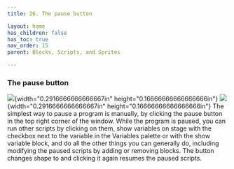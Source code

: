 ```yaml
---
title: 26. The pause button

layout: home
has_children: false
has_toc: true
nav_order: 15
parent: Blocks, Scripts, and Sprites

---
```


### The pause button

![](image115.png){width="0.2916666666666667in" height="0.16666666666666666in"\}
![](image116.png){width="0.2916666666666667in" height="0.16666666666666666in"\}
The simplest way to pause a program is
manually, by clicking the pause button in the top right corner of the
window. While the program is paused, you can run other scripts by
clicking on them, show variables on stage with the checkbox next to the
variable in the Variables palette or with the show variable block, and
do all the other things you can generally do, including modifying the
paused scripts by adding or removing blocks. The button changes shape to
and clicking it again resumes the paused scripts.

